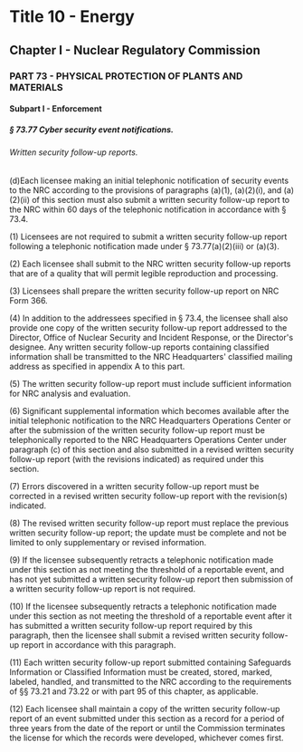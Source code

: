 
# Title 10 - Energy
## Chapter I - Nuclear Regulatory Commission
### PART 73 - PHYSICAL PROTECTION OF PLANTS AND MATERIALS
#### Subpart I - Enforcement
##### § 73.77 Cyber security event notifications.
###### Written security follow-up reports.

(d)Each licensee making an initial telephonic notification of security events to the NRC according to the provisions of paragraphs (a)(1), (a)(2)(i), and (a)(2)(ii) of this section must also submit a written security follow-up report to the NRC within 60 days of the telephonic notification in accordance with § 73.4.

(1) Licensees are not required to submit a written security follow-up report following a telephonic notification made under § 73.77(a)(2)(iii) or (a)(3).

(2) Each licensee shall submit to the NRC written security follow-up reports that are of a quality that will permit legible reproduction and processing.

(3) Licensees shall prepare the written security follow-up report on NRC Form 366.

(4) In addition to the addressees specified in § 73.4, the licensee shall also provide one copy of the written security follow-up report addressed to the Director, Office of Nuclear Security and Incident Response, or the Director's designee. Any written security follow-up reports containing classified information shall be transmitted to the NRC Headquarters' classified mailing address as specified in appendix A to this part.

(5) The written security follow-up report must include sufficient information for NRC analysis and evaluation.

(6) Significant supplemental information which becomes available after the initial telephonic notification to the NRC Headquarters Operations Center or after the submission of the written security follow-up report must be telephonically reported to the NRC Headquarters Operations Center under paragraph (c) of this section and also submitted in a revised written security follow-up report (with the revisions indicated) as required under this section.

(7) Errors discovered in a written security follow-up report must be corrected in a revised written security follow-up report with the revision(s) indicated.

(8) The revised written security follow-up report must replace the previous written security follow-up report; the update must be complete and not be limited to only supplementary or revised information.

(9) If the licensee subsequently retracts a telephonic notification made under this section as not meeting the threshold of a reportable event, and has not yet submitted a written security follow-up report then submission of a written security follow-up report is not required.

(10) If the licensee subsequently retracts a telephonic notification made under this section as not meeting the threshold of a reportable event after it has submitted a written security follow-up report required by this paragraph, then the licensee shall submit a revised written security follow-up report in accordance with this paragraph.

(11) Each written security follow-up report submitted containing Safeguards Information or Classified Information must be created, stored, marked, labeled, handled, and transmitted to the NRC according to the requirements of §§ 73.21 and 73.22 or with part 95 of this chapter, as applicable.

(12) Each licensee shall maintain a copy of the written security follow-up report of an event submitted under this section as a record for a period of three years from the date of the report or until the Commission terminates the license for which the records were developed, whichever comes first.
